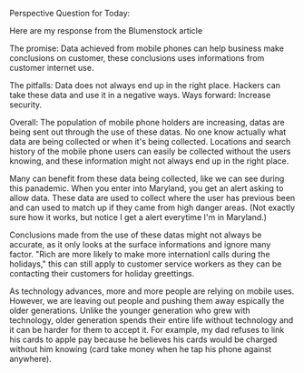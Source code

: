 Perspective Question for Today:

Here are my response from the Blumenstock article 

The promise:
Data achieved from mobile phones can help business make conclusions on customer, these conclusions uses informations from customer internet use. 

The pitfalls:
Data does not always end up in the right place. Hackers can take these data and use it in a negative ways.
Ways forward:
Increase security.

Overall:
The population of mobile phone holders are increasing, datas are being sent out through the use of these datas. No one know actually what data are being collected or when it's being collected. Locations and search history of the mobile phone users can easily be collected without the users knowing, and these information might not always end up in the right place.

Many can benefit from these data being collected, like we can see during this panademic. When you enter into Maryland, you get an alert asking to allow data. These data are used to collect where the user has previous been and can used to match up if they came from high danger areas. (Not exactly sure how it works, but notice I get a alert everytime I'm in Maryland.)

Conclusions made from the use of these datas might not always be accurate, as it only looks at the surface informations and ignore many factor. "Rich are more likely to make more internationl calls during the holidays," this can still apply to customer service workers as they can be contacting their customers for holiday greettings. 

As technology advances, more and more people are relying on mobile uses. However, we are leaving out people and pushing them away espically the older generations. Unlike the younger generation who grew with technology, older generation spends their entire life without technology and it can be harder for them to accept it. For example, my dad refuses to link his cards to apple pay because he believes his cards would be charged without him knowing (card take money when he tap his phone against anywhere).
